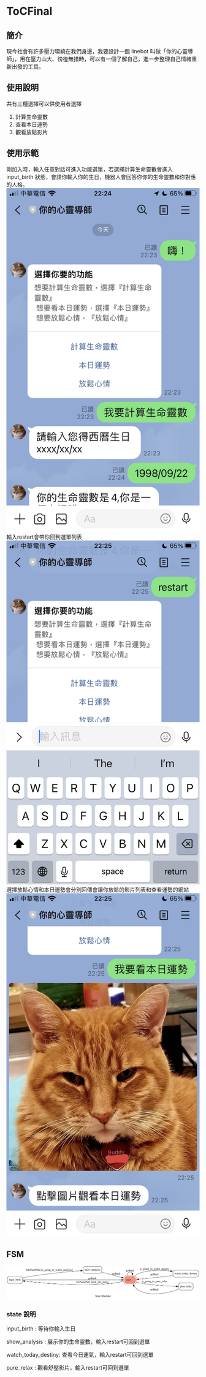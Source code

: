 # ToCFinal

## 簡介
現今社會有許多壓力環繞在我們身邊，我要設計一個 linebot 叫做「你的心靈導師」，用在壓力山大、徬徨無措時，可以有一個了解自己，進一步整理自己情緒重新出發的工具。

## 使用說明
共有三種選擇可以供使用者選擇
1. 計算生命靈數
2. 查看本日運勢
3. 觀看放鬆影片

## 使用示範
剛加入時，輸入任意對話可進入功能選單，若選擇計算生命靈數會進入 input_birth 狀態，會請你輸入你的生日，機器人會回答你你的生命靈數和你對應的人格。
![Alt text](readmepic/IMG_2646.PNG)
輸入restart會帶你回到選單列表
![Alt text](readmepic/IMG_2647.PNG)
選擇放鬆心情和本日運勢會分別回傳會讓你放鬆的影片列表和查看運勢的網站
![Alt text](readmepic/IMG_2648.PNG)

## FSM
![Alt text](fsm.png)
### state 說明
input_birth : 等待你輸入生日

show_analysis : 展示你的生命靈數，輸入restart可回到選單

watch_today_destiny: 查看今日運氣，輸入restart可回到選單

pure_relax : 觀看舒壓影片，輸入restart可回到選單
